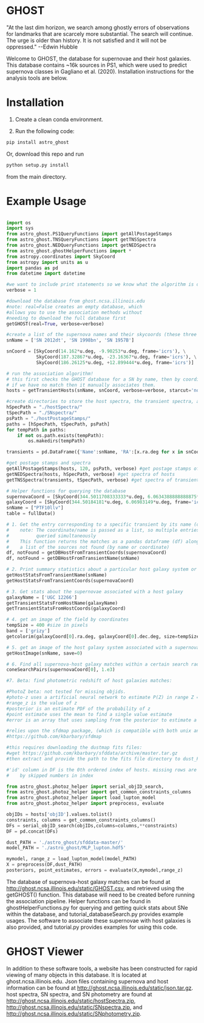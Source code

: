 # GHOST
"At the last dim horizon, we search among ghostly errors of observations for landmarks that are scarcely more substantial. The search will continue. The urge is older than history. It is not satisfied and it will not be oppressed."
--Edwin Hubble

Welcome to GHOST, the database for supernovae and their host galaxies. This database contains ~16k sources in PS1, which were used to predict supernova classes in Gagliano et al. (2020). Installation instructions for the analysis tools are below.

# Installation
1. Create a clean conda environment.

2. Run the following code:
```bash
pip install astro_ghost
```

Or, download this repo and run
```bash
python setup.py install
```
from the main directory.

# Example Usage
```python

import os
import sys
from astro_ghost.PS1QueryFunctions import getAllPostageStamps
from astro_ghost.TNSQueryFunctions import getTNSSpectra
from astro_ghost.NEDQueryFunctions import getNEDSpectra
from astro_ghost.ghostHelperFunctions import *
from astropy.coordinates import SkyCoord
from astropy import units as u
import pandas as pd
from datetime import datetime

#we want to include print statements so we know what the algorithm is doing
verbose = 1

#download the database from ghost.ncsa.illinois.edu
#note: real=False creates an empty database, which
#allows you to use the association methods without
#needing to download the full database first
getGHOST(real=True, verbose=verbose)

#create a list of the supernova names and their skycoords (these three are from TNS)
snName = ['SN 2012dt', 'SN 1998bn', 'SN 1957B']

snCoord = [SkyCoord(14.162*u.deg, -9.90253*u.deg, frame='icrs'), \
           SkyCoord(187.32867*u.deg, -23.16367*u.deg, frame='icrs'), \
           SkyCoord(186.26125*u.deg, +12.899444*u.deg, frame='icrs')]

# run the association algorithm!
# this first checks the GHOST database for a SN by name, then by coordinates, and
# if we have no match then it manually associates them.
hosts = getTransientHosts(snName, snCoord, verbose=verbose, starcut='normal')

#create directories to store the host spectra, the transient spectra, and the postage stamps
hSpecPath = "./hostSpectra/"
tSpecPath = "./SNspectra/"
psPath = "./hostPostageStamps/"
paths = [hSpecPath, tSpecPath, psPath]
for tempPath in paths:
    if not os.path.exists(tempPath):
        os.makedirs(tempPath)

transients = pd.DataFrame({'Name':snName, 'RA':[x.ra.deg for x in snCoord], 'DEC':[x.dec.deg for x in snCoord]})

#get postage stamps and spectra
getAllPostageStamps(hosts, 120, psPath, verbose) #get postage stamps of hosts
getNEDSpectra(hosts, hSpecPath, verbose) #get spectra of hosts
getTNSSpectra(transients, tSpecPath, verbose) #get spectra of transients (if on TNS)

# Helper functions for querying the database
supernovaCoord = [SkyCoord(344.5011708333333*u.deg, 6.0634388888888875*u.deg, frame='icrs')]
galaxyCoord = [SkyCoord(344.50184181*u.deg, 6.06983149*u.deg, frame='icrs')]
snName = ["PTF10llv"]
table = fullData()

# 1. Get the entry corresponding to a specific transient by its name (or coordinates)
#    note: The coordinate/name is passed as a list, so multiple entries can be
#          queried simultaneously
#    This function returns the matches as a pandas dataframe (df) along with
#    a list of the sources not found (by name or coordinate)
df, notFound = getDBHostFromTransientCoords(supernovaCoord)
df, notFound = getDBHostFromTransientName(snName)

# 2. Print summary statistics about a particular host galaxy system or set of systems from a supernova
getHostStatsFromTransientName(snName)
getHostStatsFromTransientCoords(supernovaCoord)

# 3. Get stats about the supernovae associated with a host galaxy
galaxyName = ['UGC 12266']
getTransientStatsFromHostName(galaxyName)
getTransientStatsFromHostCoords(galaxyCoord)

# 4. get an image of the field by coordinates
tempSize = 400 #size in pixels
band = ['grizy']
getcolorim(galaxyCoord[0].ra.deg, galaxyCoord[0].dec.deg, size=tempSize, filters=band, format="png")

# 5. get an image of the host galaxy system associated with a supernova (by supernova name)
getHostImage(snName, save=0)

# 6. Find all supernova-host galaxy matches within a certain search radius (in arcseconds)
coneSearchPairs(supernovaCoord[0], 1.e3)

#7. Beta: find photometric redshift of host galaxies matches:

#PhotoZ beta: not tested for missing objids.
#photo-z uses a artificial neural network to estimate P(Z) in range Z = (0 - 1)
#range_z is the value of z 
#posterior is an estimate PDF of the probability of z
#point estimate uses the mean to find a single value estimate
#error is an array that uses sampling from the posterior to estimate a STD

#relies upon the sfdmap package, (which is compatible with both unix and windows)
#https://github.com/kbarbary/sfdmap

#this requires downloading the dustmap fits files:
#wget https://github.com/kbarbary/sfddata/archive/master.tar.gz
#then extract and provide the path to the fits file directory to dust_PATH variable

#'id' column in DF is the 0th ordered index of hosts. missing rows are therefore signalled
#    by skipped numbers in index 

from astro_ghost.photoz_helper import serial_objID_search,
from astro_ghost.photoz_helper import get_common_constraints_columns
from astro_ghost.photoz_helper import load_lupton_model
from astro_ghost.photoz_helper import preprocess, evaluate

objIDs = hosts['objID'].values.tolist()
constraints, columns = get_common_constraints_columns()
DFs = serial_objID_search(objIDs,columns=columns,**constraints)
DF = pd.concat(DFs)

dust_PATH = './astro_ghost/sfddata-master/'
model_PATH = './astro_ghost/MLP_lupton.hdf5'

mymodel, range_z = load_lupton_model(model_PATH)
X = preprocess(DF,dust_PATH)
posteriors, point_estimates, errors = evaluate(X,mymodel,range_z)
```

The database of supernova-host galaxy matches can be found at http://ghost.ncsa.illinois.edu/static/GHOST.csv, and retrieved using the getGHOST() function. This database will need to be created before running the association pipeline. Helper functions can be found in ghostHelperFunctions.py for querying and getting quick stats about SNe within the database, and tutorial_databaseSearch.py provides example usages. The software to associate these supernovae with host galaxies is also provided, and tutorial.py provides examples for using this code.


# GHOST Viewer
In addition to these software tools, a website has been constructed for rapid viewing of many objects in this database. It is located at ghost.ncsa.illinois.edu.  Json files containing supernova and host information can be found at http://ghost.ncsa.illinois.edu/static/json.tar.gz. host spectra, SN spectra, and SN photometry are found at http://ghost.ncsa.illinois.edu/static/hostSpectra.zip, http://ghost.ncsa.illinois.edu/static/SNspectra.zip, and http://ghost.ncsa.illinois.edu/static/SNphotometry.zip.
